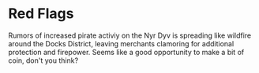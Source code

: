 # Red Flags

Rumors of increased pirate activiy on the Nyr Dyv is spreading like wildfire around the Docks District, leaving merchants clamoring for additional protection and firepower. Seems like a good opportunity to make a bit of coin, don't you think?